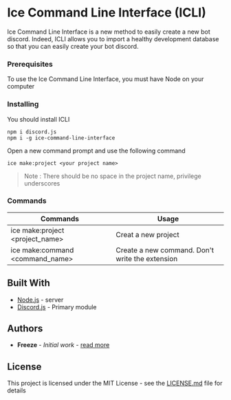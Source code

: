 # Ice Command Line Interface (ICLI)
Ice Command Line Interface is a new method to easily create a new bot discord. Indeed, ICLI allows you to import a healthy development database so that you can easily create your bot discord.

### Prerequisites

To use the Ice Command Line Interface, you must have Node on your computer

### Installing

You should install ICLI

```
npm i discord.js
npm i -g ice-command-line-interface
```

Open a new command prompt and use the following command

```
ice make:project <your project name>
```

> Note : There should be no space in the project name, privilege underscores


### Commands
Commands | Usage
------------ | -------------
ice make:project <project_name> | Creat a new project
ice make:command <command_name> | Create a new command. Don't write the extension


## Built With

* [Node.js](https://nodejs.org/fr/) - server
* [Discord.js](https://discord.js.org/) - Primary module

## Authors

* **Freeze** - *Initial work* - [read more](https://github.com/PurpleBooth)

## License

This project is licensed under the MIT License - see the [LICENSE.md](LICENSE.md) file for details
